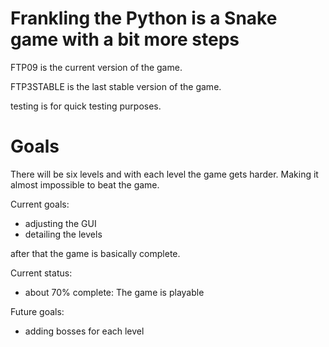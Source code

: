 # Frankling the Python is a Snake game with a bit more steps

FTP09 is the current version of the game.

FTP3STABLE is the last stable version of the game.

testing is for quick testing purposes.

# Goals
There will be six levels and with each level the game gets harder. 
Making it almost impossible to beat the game.

Current goals:
- adjusting the GUI
- detailing the levels

after that the game is basically complete.

Current status: 
- about 70% complete: The game is playable

Future goals:
- adding bosses for each level
